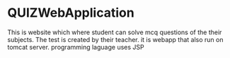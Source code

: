 # QUIZWebApplication
This is website which where student can solve mcq questions of the  their subjects. The test is created by their teacher.
it is webapp that also run on tomcat server.
programming laguage uses JSP
